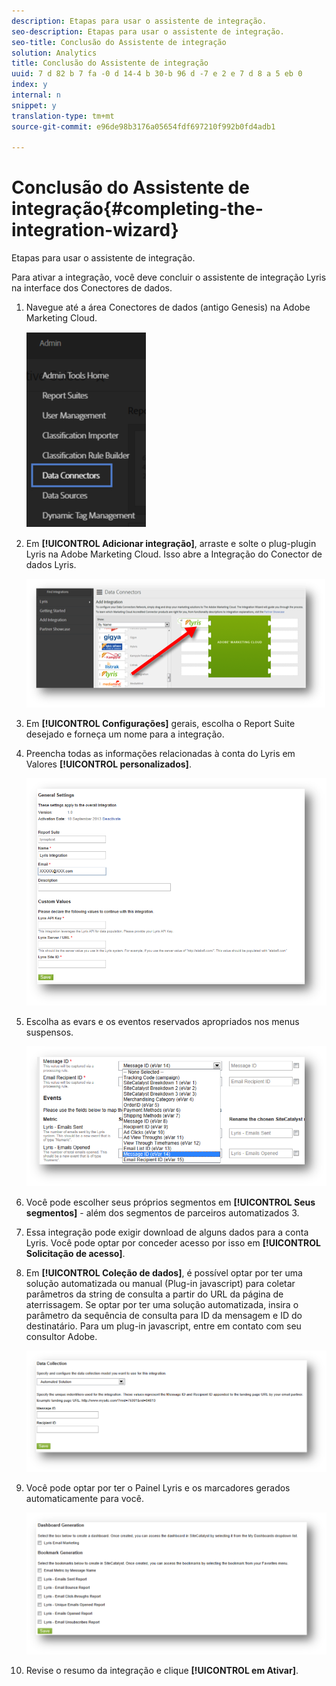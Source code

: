 ```yaml
---
description: Etapas para usar o assistente de integração.
seo-description: Etapas para usar o assistente de integração.
seo-title: Conclusão do Assistente de integração
solution: Analytics
title: Conclusão do Assistente de integração
uuid: 7 d 82 b 7 fa -0 d 14-4 b 30-b 96 d -7 e 2 e 7 d 8 a 5 eb 0
index: y
internal: n
snippet: y
translation-type: tm+mt
source-git-commit: e96de98b3176a05654fdf697210f992b0fd4adb1

---
```



# Conclusão do Assistente de integração{#completing-the-integration-wizard}

Etapas para usar o assistente de integração.

Para ativar a integração, você deve concluir o assistente de integração Lyris na interface dos Conectores de dados.

1. Navegue até a área Conectores de dados (antigo Genesis) na Adobe Marketing Cloud.

   ![](assets/data_connectors.png)

1. Em **[!UICONTROL Adicionar integração]**, arraste e solte o plug-plugin Lyris na Adobe Marketing Cloud. Isso abre a Integração do Conector de dados Lyris.

   ![](assets/add_integration.png)

1. Em **[!UICONTROL Configurações]** gerais, escolha o Report Suite desejado e forneça um nome para a integração.
1. Preencha todas as informações relacionadas à conta do Lyris em Valores **[!UICONTROL personalizados]**.

   ![](assets/general_settings.png)

1. Escolha as evars e os eventos reservados apropriados nos menus suspensos.

   ![](assets/variable_mapping.png)

1. Você pode escolher seus próprios segmentos em **[!UICONTROL Seus segmentos]** - além dos segmentos de parceiros automatizados 3.
1. Essa integração pode exigir download de alguns dados para a conta Lyris. Você pode optar por conceder acesso por isso em **[!UICONTROL Solicitação de acesso]**.
1. Em **[!UICONTROL Coleção de dados]**, é possível optar por ter uma solução automatizada ou manual (Plug-in javascript) para coletar parâmetros da string de consulta a partir do URL da página de aterrissagem. Se optar por ter uma solução automatizada, insira o parâmetro da sequência de consulta para ID da mensagem e ID do destinatário. Para um plug-in javascript, entre em contato com seu consultor Adobe.

   ![](assets/data_collection.png)

1. Você pode optar por ter o Painel Lyris e os marcadores gerados automaticamente para você.

   ![](assets/dashboard_generation.png)

1. Revise o resumo da integração e clique **[!UICONTROL em Ativar]**.
